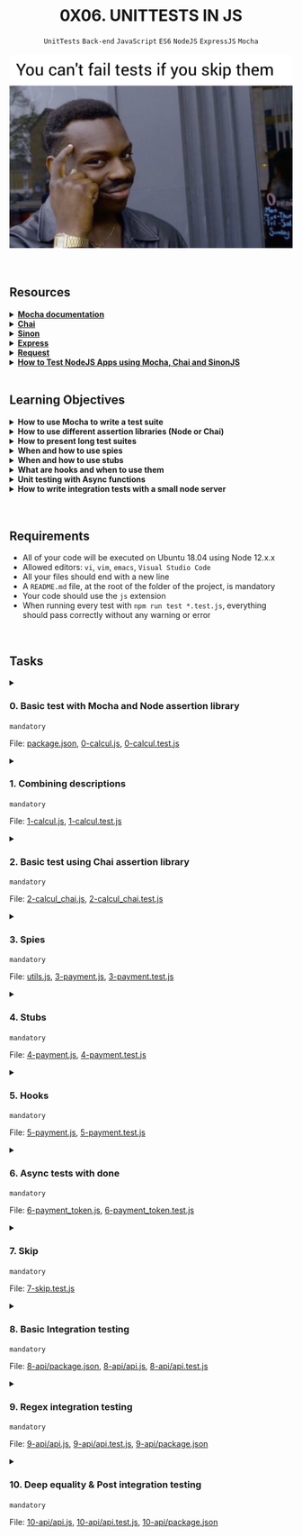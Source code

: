 <h1 align="center"><b>0X06. UNITTESTS IN JS</b></h1>
<div align="center"><code>UnitTests</code> <code>Back-end</code> <code>JavaScript</code> <code>ES6</code> <code>NodeJS</code> <code>ExpressJS</code> <code>Mocha</code></div>

<br>
<div align="center"><img alt="" src="https://github.com/codenvibes/alx-backend-javascript/blob/master/0x06-unittests_in_js/images/90f79a666e174e6c4ffc.jpeg"></div>
<br>

<!-- <br>
<hr>
<h3><a href=>Notes</a></h3>
<hr> -->


<!--==================================================-->
<br>

## Resources
<details>
<summary><b><a href="https://intranet.alxswe.com/rltoken/Gx5mfX41__cc2hwepcl0aA">Mocha documentation</a></b></summary><br>


<br><p align="center">※※※※※※※※※※※※</p><br>
</details>


<details>
<summary><b><a href="https://intranet.alxswe.com/rltoken/Rs3SrSdr9OxPp-4099A0cg">Chai</a></b></summary><br>


<br><p align="center">※※※※※※※※※※※※</p><br>
</details>


<details>
<summary><b><a href="https://intranet.alxswe.com/rltoken/5KsW5N9sG3sGWW3z-jkNwA">Sinon</a></b></summary><br>


<br><p align="center">※※※※※※※※※※※※</p><br>
</details>


<details>
<summary><b><a href="https://intranet.alxswe.com/rltoken/Jq58SNUh8jcZqKoFcuOQdw">Express</a></b></summary><br>


<br><p align="center">※※※※※※※※※※※※</p><br>
</details>


<details>
<summary><b><a href="https://intranet.alxswe.com/rltoken/FcJfzr2jUJSj8Xp3z9L1wg">Request</a></b></summary><br>


<br><p align="center">※※※※※※※※※※※※</p><br>
</details>


<details>
<summary><b><a href="https://intranet.alxswe.com/rltoken/HwB8gViDosy8znk7H9i4Pw">How to Test NodeJS Apps using Mocha, Chai and SinonJS</a></b></summary><br>


<br><p align="center">※※※※※※※※※※※※</p><br>
</details>



<!--==================================================-->
<br>

## Learning Objectives
<details>
<summary><b><a href=" "> </a>How to use Mocha to write a test suite</b></summary><br>


<br><p align="center">※※※※※※※※※※※※</p><br>
</details>


<details>
<summary><b><a href=" "> </a>How to use different assertion libraries (Node or Chai)</b></summary><br>


<br><p align="center">※※※※※※※※※※※※</p><br>
</details>


<details>
<summary><b><a href=" "> </a>How to present long test suites</b></summary><br>


<br><p align="center">※※※※※※※※※※※※</p><br>
</details>


<details>
<summary><b><a href=" "> </a>When and how to use spies</b></summary><br>


<br><p align="center">※※※※※※※※※※※※</p><br>
</details>


<details>
<summary><b><a href=" "> </a>When and how to use stubs</b></summary><br>


<br><p align="center">※※※※※※※※※※※※</p><br>
</details>


<details>
<summary><b><a href=" "> </a>What are hooks and when to use them</b></summary><br>


<br><p align="center">※※※※※※※※※※※※</p><br>
</details>


<details>
<summary><b><a href=" "> </a>Unit testing with Async functions</b></summary><br>


<br><p align="center">※※※※※※※※※※※※</p><br>
</details>


<details>
<summary><b><a href=" "> </a>How to write integration tests with a small node server</b></summary><br>


<br><p align="center">※※※※※※※※※※※※</p><br>
</details>



<br>

<!--==================================================-->
<br>

## Requirements
- All of your code will be executed on Ubuntu 18.04 using Node 12.x.x
- Allowed editors: <code>vi</code>, <code>vim</code>, <code>emacs</code>, <code>Visual Studio Code</code>
- All your files should end with a new line
- A <code>README.md</code> file, at the root of the folder of the project, is mandatory
- Your code should use the <code>js</code> extension
- When running every test with <code>npm run test *.test.js</code>, everything should pass correctly without any warning or error

<!--==================================================-->
<br>

## Tasks
<details>
<summary>

### 0. Basic test with Mocha and Node assertion library
`mandatory`

File: [package.json](), [0-calcul.js](), [0-calcul.test.js]()
</summary>

<p><strong>Install Mocha using npm:</strong></p>

<ul>
<li>Set up a scripts in your <code>package.json</code> to quickly run Mocha using <code>npm test</code></li>
<li>You have to use <code>assert</code></li>
</ul>

<p><strong>Create a new file named <code>0-calcul.js</code>:</strong></p>

<ul>
<li>Create a function named <code>calculateNumber</code>. It should accepts two arguments (number) <code>a</code> and <code>b</code></li>
<li>The function should round <code>a</code> and <code>b</code> and return the sum of it </li>
</ul>

<p><strong>Test cases</strong></p>

<ul>
<li>Create a file <code>0-calcul.test.js</code> that contains test cases of this function</li>
<li>You can assume <code>a</code> and <code>b</code> are always number</li>
<li>Tests should be around the “rounded” part</li>
</ul>

<p><strong>Tips:</strong></p>

<ul>
<li>For the sake of the example, this test suite is slightly extreme and probably not needed</li>
<li>However, remember that your tests should not only verify what a function is supposed to do, but also the edge cases</li>
</ul>

<p><strong>Requirements:</strong></p>

<ul>
<li>You have to use <code>assert</code></li>
<li>You should be able to run the test suite using <code>npm test 0-calcul.test.js</code></li>
<li>Every test should pass without any warning</li>
</ul>

<p><strong>Expected output</strong></p>

<pre><code>&gt; const calculateNumber = require("./0-calcul.js");
&gt; calculateNumber(1, 3)
4
&gt; calculateNumber(1, 3.7)
5
&gt; calculateNumber(1.2, 3.7)
5
&gt; calculateNumber(1.5, 3.7)
6
&gt; 
</code></pre>

<p><strong>Run test</strong></p>

<pre><code>bob@dylan:~$ npm test 0-calcul.test.js 

&gt; task_0@1.0.0 test /root
&gt; ./node_modules/mocha/bin/mocha "0-calcul.test.js"

  calculateNumber
    ✓ ...
    ✓ ...
    ✓ ...
    ...

  130 passing (35ms)
bob@dylan:~$ 
</code></pre>


</details>

<details>
<summary>

### 1. Combining descriptions
`mandatory`

File: [1-calcul.js](), [1-calcul.test.js]()
</summary>

<p><strong>Create a new file named <code>1-calcul.js</code>:</strong></p>

<ul>
<li>Upgrade the function you created in the previous task (<code>0-calcul.js</code>)</li>
<li>Add a new argument named <code>type</code> at first argument of the function. <code>type</code> can be <code>SUM</code>, <code>SUBTRACT</code>, or <code>DIVIDE</code> (string)</li>
<li>When type is <code>SUM</code>, round the two numbers, and add <code>a</code> and <code>b</code></li>
<li>When type is <code>SUBTRACT</code>, round the two numbers, and subtract <code>b</code> from <code>a</code></li>
<li>When type is <code>DIVIDE</code>, round the two numbers, and divide <code>a</code> with <code>b</code> - if the rounded value of <code>b</code> is equal to 0, return the string <code>Error</code></li>
</ul>

<p><strong>Test cases</strong></p>

<ul>
<li>Create a file <code>1-calcul.test.js</code> that contains test cases of this function</li>
<li>You can assume <code>a</code> and <code>b</code> are always number</li>
<li>Usage of <code>describe</code> will help you to organize your test cases</li>
</ul>

<p><strong>Tips:</strong></p>

<ul>
<li>For the sake of the example, this test suite is slightly extreme and probably not needed</li>
<li>However, remember that your tests should not only verify what a function is supposed to do, but also the edge cases</li>
</ul>

<p><strong>Requirements:</strong></p>

<ul>
<li>You have to use <code>assert</code></li>
<li>You should be able to run the test suite using <code>npm test 1-calcul.test.js</code></li>
<li>Every test should pass without any warning</li>
</ul>

<p><strong>Expected output</strong></p>

<pre><code>&gt; const calculateNumber = require("./1-calcul.js");
&gt; calculateNumber('SUM', 1.4, 4.5)
6
&gt; calculateNumber('SUBTRACT', 1.4, 4.5)
-4
&gt; calculateNumber('DIVIDE', 1.4, 4.5)
0.2
&gt; calculateNumber('DIVIDE', 1.4, 0)
'Error'
</code></pre>


</details>

<details>
<summary>

### 2. Basic test using Chai assertion library
`mandatory`

File: [2-calcul_chai.js](), [2-calcul_chai.test.js]()
</summary>

<p>While using Node assert library is completely valid, a lot of developers prefer to have a behavior driven development style. This type being easier to read and therefore to maintain.</p>

<p><strong>Let’s install Chai with npm:</strong></p>

<ul>
<li>Copy the file <code>1-calcul.js</code> in a new file <code>2-calcul_chai.js</code> (same content, same behavior)</li>
<li>Copy the file <code>1-calcul.test.js</code> in a new file <code>2-calcul_chai.test.js</code></li>
<li>Rewrite the test suite, using <code>expect</code> from <code>Chai</code></li>
</ul>

<p><strong>Tips:</strong></p>

<ul>
<li>Remember that test coverage is always difficult to maintain. Using an easier style for your tests will help you</li>
<li>The easier your tests are to read and understand, the more other engineers will be able to fix them when they are modifying your code</li>
</ul>

<p><strong>Requirements:</strong></p>

<ul>
<li>You should be able to run the test suite using <code>npm test 2-calcul_chai.test.js</code></li>
<li>Every test should pass without any warning</li>
</ul>


</details>

<details>
<summary>

### 3. Spies
`mandatory`

File: [utils.js](), [3-payment.js](), [3-payment.test.js]()
</summary>

<p>Spies are a useful wrapper that will execute the wrapped function, and log useful information (e.g. was it called, with what arguments). Sinon is a library allowing you to create spies.</p>

<p><strong>Let’s install Sinon with npm:</strong></p>

<ul>
<li>Create a new file named <code>utils.js</code></li>
<li>Create a new module named <code>Utils</code></li>
<li>Create a property named <code>calculateNumber</code> and paste your previous code in the function</li>
<li>Export the Utils module</li>
</ul>

<p><strong>Create a new file named <code>3-payment.js</code>:</strong></p>

<ul>
<li>Create a new function named <code>sendPaymentRequestToApi</code>. The function takes two argument <code>totalAmount</code>, and <code>totalShipping</code></li>
<li>The function calls the <code>Utils.calculateNumber</code> function with type <code>SUM</code>, <code>totalAmount</code> as <code>a</code>, <code>totalShipping</code> as <code>b</code> and display in the console the message <code>The total is: &lt;result of the sum&gt;</code></li>
</ul>

<p><strong>Create a new file named <code>3-payment.test.js</code> and add a new suite named <code>sendPaymentRequestToApi</code>:</strong></p>

<ul>
<li>By using <code>sinon.spy</code>, make sure the math used for <code>sendPaymentRequestToApi(100, 20)</code> is the same as <code>Utils.calculateNumber('SUM', 100, 20)</code> (validate the usage of the <code>Utils</code> function)</li>
</ul>

<p><strong>Requirements:</strong></p>

<ul>
<li>You should be able to run the test suite using <code>npm test 3-payment.test.js</code></li>
<li>Every test should pass without any warning</li>
<li>You should use a <code>spy</code> to complete this exercise</li>
</ul>

<p><strong>Tips:</strong></p>

<ul>
<li>Remember to always restore a spy after using it in a test, it will prevent you from having weird behaviors</li>
<li>Spies are really useful and allow you to focus only on what your code is doing and not the downstream APIs or functions</li>
<li>Remember that integration test is different from unit test. Your unit test should test your code, not the code of a different function</li>
</ul>


</details>

<details>
<summary>

### 4. Stubs
`mandatory`

File: [4-payment.js](), [4-payment.test.js]()
</summary>

<p>Stubs are similar to spies. Except that you can provide a different implementation of the function you are wrapping. Sinon can be used as well for stubs.</p>

<p><strong>Create a new file <code>4-payment.js</code>, and copy the code from <code>3-payment.js</code></strong> (same content, same behavior)</p>

<p><strong>Create a new file <code>4-payment.test.js</code>, and copy the code from <code>3-payment.test.js</code></strong></p>

<ul>
<li>Imagine that calling the function <code>Utils.calculateNumber</code> is actually calling an API or a very expensive method. You don’t necessarily want to do that on every test run</li>
<li>Stub the function <code>Utils.calculateNumber</code> to always return the same number <code>10</code></li>
<li>Verify that the stub is being called with <code>type = SUM</code>, <code>a = 100</code>, and <code>b = 20</code></li>
<li>Add a spy to verify that <code>console.log</code> is logging the correct message <code>The total is: 10</code></li>
</ul>

<p><strong>Requirements:</strong></p>

<ul>
<li>You should be able to run the test suite using <code>npm test 4-payment.test.js</code></li>
<li>Every test should pass without any warning</li>
<li>You should use a <code>stub</code> to complete this exercise</li>
<li>Do not forget to restore the spy and the stub</li>
</ul>

<p><strong>Tips:</strong></p>

<ul>
<li>Using stubs allows you to greatly speed up your test. When executing thousands of tests, saving a few seconds is important</li>
<li>Using stubs allows you to control specific edge case (e.g a function throwing an error or returning a specific result like a number or a timestamp)</li>
</ul>


</details>

<details>
<summary>

### 5. Hooks
`mandatory`

File: [5-payment.js](), [5-payment.test.js]()
</summary>

<p>Hooks are useful functions that can be called before execute one or all tests in a suite</p>

<p><strong>Copy the code from <code>4-payment.js</code> into a new file <code>5-payment.js</code>:</strong> (same content/same behavior)</p>

<p><strong>Create a new file <code>5-payment.test.js</code>:</strong></p>

<ul>
<li>Inside the same <code>describe</code>, create 2 tests:

<ul>
<li>The first test will call <code>sendPaymentRequestToAPI</code> with 100, and 20:

<ul>
<li>Verify that the console is logging the string <code>The total is: 120</code></li>
<li>Verify that the console is only called once</li>
</ul></li>
<li>The second test will call <code>sendPaymentRequestToAPI</code> with 10, and 10:

<ul>
<li>Verify that the console is logging the string <code>The total is: 20</code></li>
<li>Verify that the console is only called once</li>
</ul></li>
</ul></li>
</ul>

<p><strong>Requirements:</strong></p>

<ul>
<li>You should be able to run the test suite using <code>npm test 5-payment.test.js</code></li>
<li>Every test should pass without any warning</li>
<li>You should use only one <code>spy</code> to complete this exercise</li>
<li>You should use a <code>beforeEach</code> and a <code>afterEach</code> hooks to complete this exercise</li>
</ul>


</details>

<details>
<summary>

### 6. Async tests with done
`mandatory`

File: [6-payment_token.js](), [6-payment_token.test.js]()
</summary>

<p>Look into how to support async testing, for example when waiting for the answer of an API or from a Promise</p>

<p><strong>Create a new file <code>6-payment_token.js</code>:</strong></p>

<ul>
<li>Create a new function named <code>getPaymentTokenFromAPI</code></li>
<li>The function will take an argument called <code>success</code> (boolean)</li>
<li>When <code>success</code> is true, it should return a resolved promise with the object <code>{data: 'Successful response from the API' }</code></li>
<li>Otherwise, the function is doing nothing.</li>
</ul>

<p><strong>Create a new file <code>6-payment_token.test.js</code> and write a test suite named <code>getPaymentTokenFromAPI</code></strong></p>

<ul>
<li>How to test the result of <code>getPaymentTokenFromAPI(true)</code>?</li>
</ul>

<p><strong>Tips:</strong></p>

<ul>
<li>You should be extremely careful when working with async testing. Without calling <code>done</code> properly, your test could be always passing even if what you are actually testing is never executed</li>
</ul>

<p><strong>Requirements:</strong></p>

<ul>
<li>You should be able to run the test suite using <code>npm test 6-payment_token.test.js</code></li>
<li>Every test should pass without any warning</li>
<li>You should use the <code>done</code> callback to execute this test</li>
</ul>


</details>

<details>
<summary>

### 7. Skip
`mandatory`

File: [7-skip.test.js]()
</summary>

<p>When you have a long list of tests, and you can’t figure out why a test is breaking, avoid commenting out a test, or removing it. <strong>Skip</strong> it instead, and file a ticket to come back to it as soon as possible</p>

<p>You will be using this file, conveniently named <code>7-skip.test.js</code></p>

<pre><code>const { expect } = require('chai');

describe('Testing numbers', () =&gt; {
  it('1 is equal to 1', () =&gt; {
    expect(1 === 1).to.be.true;
  });

  it('2 is equal to 2', () =&gt; {
    expect(2 === 2).to.be.true;
  });

  it('1 is equal to 3', () =&gt; {
    expect(1 === 3).to.be.true;
  });

  it('3 is equal to 3', () =&gt; {
    expect(3 === 3).to.be.true;
  });

  it('4 is equal to 4', () =&gt; {
    expect(4 === 4).to.be.true;
  });

  it('5 is equal to 5', () =&gt; {
    expect(5 === 5).to.be.true;
  });

  it('6 is equal to 6', () =&gt; {
    expect(6 === 6).to.be.true;
  });

  it('7 is equal to 7', () =&gt; {
    expect(7 === 7).to.be.true;
  });
});
</code></pre>

<p><strong>Using the file <code>7-skip.test.js</code>:</strong></p>

<ul>
<li>Make the test suite pass <strong>without</strong> fixing or removing the failing test</li>
<li><code>it</code> description <strong>must stay</strong> the same</li>
</ul>

<p><strong>Tips:</strong></p>

<ul>
<li>Skipping is also very helpful when you only want to execute the test in a particular case (specific environment, or when an API is not behaving correctly)</li>
</ul>

<p><strong>Requirements:</strong></p>

<ul>
<li>You should be able to run the test suite using <code>npm test 7-skip.test.js</code></li>
<li>Every test should pass without any warning</li>
</ul>


</details>

<details>
<summary>

### 8. Basic Integration testing
`mandatory`

File: [8-api/package.json](), [8-api/api.js](), [8-api/api.test.js]()
</summary>

<p>In a folder <code>8-api</code> located at the root of the project directory, copy this <code>package.json</code> over.</p>

<pre><code>{
  "name": "8-api",
  "version": "1.0.0",
  "description": "",
  "main": "index.js",
  "scripts": {
    "test": "./node_modules/mocha/bin/mocha"
  },
  "author": "",
  "license": "ISC",
  "dependencies": {
    "express": "^4.17.1"
  },
  "devDependencies": {
    "chai": "^4.2.0",
    "mocha": "^6.2.2",
    "request": "^2.88.0",
    "sinon": "^7.5.0"
  }
}
</code></pre>

<p><strong>Create a new file <code>api.js</code>:</strong></p>

<ul>
<li>By using <code>express</code>, create an instance of <code>express</code> called <code>app</code></li>
<li>Listen to port 7865 and log <code>API available on localhost port 7865</code> to the browser console when the <code>express</code> server is started</li>
<li>For the route <code>GET /</code>, return the message <code>Welcome to the payment system</code></li>
</ul>

<p><strong>Create a new file <code>api.test.js</code>:</strong></p>

<ul>
<li>Create one suite for the index page: 

<ul>
<li>Correct status code?</li>
<li>Correct result?</li>
<li>Other?</li>
</ul></li>
</ul>

<p><strong>Server</strong></p>

<p>Terminal 1</p>

<pre><code>bob@dylan:~/8-api$  node api.js
API available on localhost port 7865
</code></pre>

<p>Terminal 2</p>

<pre><code>bob@dylan:~/8-api$  curl http://localhost:7865 ; echo ""
Welcome to the payment system
bob@dylan:~/8-api$  
bob@dylan:~/8-api$ npm test api.test.js

&gt; 8-api@1.0.0 test /root/8-api
&gt; ./node_modules/mocha/bin/mocha "api.test.js"



  Index page
    ✓ ...
    ✓ ...
    ...

  23 passing (256ms)

bob@dylan:~/8-api$
</code></pre>

<p><strong>Tips:</strong></p>

<ul>
<li>Since this is an integration test, you will need to have your node server running for the test to pass</li>
<li>You can use the module <code>request</code></li>
</ul>

<p><strong>Requirements:</strong></p>

<ul>
<li>You should be able to run the test suite using <code>npm test api.test.js</code></li>
<li>Every test should pass without any warnings</li>
</ul>


</details>

<details>
<summary>

### 9. Regex integration testing
`mandatory`

File: [9-api/api.js](), [9-api/api.test.js](), [9-api/package.json]()
</summary>

<p>In a folder <code>9-api</code>, reusing the previous project in <code>8-api</code> (<code>package.json</code>, <code>api.js</code> and <code>api.test.js</code>)</p>

<p><strong>Modify the file <code>api.js</code>:</strong></p>

<ul>
<li>Add a new endpoint: <code>GET /cart/:id</code></li>
<li><code>:id</code> must be only a number (validation must be in the route definition)</li>
<li>When access, the endpoint should return <code>Payment methods for cart :id</code></li>
</ul>

<p><strong>Modify the file <code>api.test.js</code>:</strong></p>

<ul>
<li>Add a new test suite for the cart page:

<ul>
<li>Correct status code when <code>:id</code> is a number?</li>
<li>Correct status code when <code>:id</code> is NOT a number (=&gt; 404)?</li>
<li>etc.</li>
</ul></li>
</ul>

<p><strong>Server</strong></p>

<p>Terminal 1</p>

<pre><code>bob@dylan:~$ node api.js
API available on localhost port 7865
</code></pre>

<p>Terminal 2</p>

<pre><code>bob@dylan:~$ curl http://localhost:7865/cart/12 ; echo ""
Payment methods for cart 12
bob@dylan:~$ 
bob@dylan:~$ curl http://localhost:7865/cart/hello -v
*   Trying 127.0.0.1...
* TCP_NODELAY set
* Connected to localhost (127.0.0.1) port 7865 (#0)
&gt; GET /cart/hello HTTP/1.1
&gt; Host: localhost:7865
&gt; User-Agent: curl/7.58.0
&gt; Accept: */*
&gt; 
&lt; HTTP/1.1 404 Not Found
&lt; X-Powered-By: Express
&lt; Content-Security-Policy: default-src 'none'
&lt; X-Content-Type-Options: nosniff
&lt; Content-Type: text/html; charset=utf-8
&lt; Content-Length: 149
&lt; Date: Wed, 15 Jul 2020 08:33:44 GMT
&lt; Connection: keep-alive
&lt; 
&lt;!DOCTYPE html&gt;
&lt;html lang="en"&gt;
&lt;head&gt;
&lt;meta charset="utf-8"&gt;
&lt;title&gt;Error&lt;/title&gt;
&lt;/head&gt;
&lt;body&gt;
&lt;pre&gt;Cannot GET /cart/hello&lt;/pre&gt;
&lt;/body&gt;
&lt;/html&gt;
* Connection #0 to host localhost left intact
bob@dylan:~$ 
</code></pre>

<p><strong>Tips:</strong></p>

<ul>
<li>You will need to add a small regex in your path to support the usecase</li>
</ul>

<p><strong>Requirements:</strong></p>

<ul>
<li>You should be able to run the test suite using <code>npm test api.test.js</code></li>
<li>Every test should pass without any warning</li>
</ul>


</details>

<details>
<summary>

### 10. Deep equality & Post integration testing
`mandatory`

File: [10-api/api.js](), [10-api/api.test.js](), [10-api/package.json]()
</summary>

<p>In a folder <code>10-api</code>, reusing the previous project in <code>9-api</code> (<code>package.json</code>, <code>api.js</code> and <code>api.test.js</code>)</p>

<p><strong>Modify the file <code>api.js</code>:</strong></p>

<ul>
<li>Add an endpoint <code>GET /available_payments</code> that returns an object with the following structure:</li>
</ul>

<pre><code>{
  payment_methods: {
    credit_cards: true,
    paypal: false
  }
}
</code></pre>

<ul>
<li>Add an endpoint <code>POST /login</code> that returns the message <code>Welcome :username</code> where <code>:username</code> is the value of the body variable <code>userName</code>.</li>
</ul>

<p><strong>Modify the file <code>api.test.js</code>:</strong></p>

<ul>
<li>Add a test suite for the <code>/login</code> endpoint</li>
<li>Add a test suite for the <code>/available_payments</code> endpoint</li>
</ul>

<p><strong>Server</strong></p>

<p>Terminal 1</p>

<pre><code>bob@dylan:~$ node api.js
API available on localhost port 7865
</code></pre>

<p>Terminal 2</p>

<pre><code>bob@dylan:~$ curl http://localhost:7865/available_payments ; echo ""
{"payment_methods":{"credit_cards":true,"paypal":false}}
bob@dylan:~$ 
bob@dylan:~$ curl -XPOST http://localhost:7865/login -d '{ "userName": "Betty" }' -H 'Content-Type: application/json' ; echo ""
Welcome Betty
bob@dylan:~$ 
</code></pre>

<p><strong>Tips:</strong></p>

<ul>
<li>Look at deep equality to compare objects</li>
</ul>

<p><strong>Requirements:</strong></p>

<ul>
<li>You should be able to run the test suite using <code>npm test api.test.js</code></li>
<li>Every test should pass without any warning</li>
<li>Your server should not display any error</li>
</ul>


</details>


